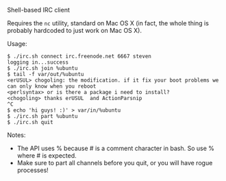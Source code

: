 Shell-based IRC client

Requires the `nc` utility, standard on Mac OS X (in fact, the whole thing is probably hardcoded to just work on Mac OS X).

Usage:

	$ ./irc.sh connect irc.freenode.net 6667 steven
	logging in...success
	$ ./irc.sh join %ubuntu
	$ tail -f var/out/%ubuntu
	<erUSUL> chogoling: the modification. if it fix your boot problems we can only know when you reboot
	<perlsyntax> or is there a package i need to install?
	<chogoling> thanks erUSUL  and ActionParsnip
	^C
	$ echo 'hi guys! :)' > var/in/%ubuntu
	$ ./irc.sh part %ubuntu
	$ ./irc.sh quit

Notes:

* The API uses % because # is a comment character in bash. So use % where # is expected.
* Make sure to part all channels before you quit, or you will have rogue processes!